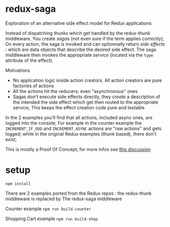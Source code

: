 # redux-saga
Exploration of an alternative side effect model for Redux applications

Instead of dispatching thunks which get handled by the redux-thunk middleware. You create *sagas*
(not even sure if the term applies correctly); On every action, the saga is invoked and can
optionnally return *side effects* : which are data objects that describe the desired side effect.
The saga middleware then invokes the appropriate *service* (located via the `type` attribute of the effect).

Motivations

- No application logic inside action creators. All action creators are pure factories of actions
- All the actions hit the reducers; even "asynchronous" ones
- Sagas don't execute side effects directly, they *create* a description of the intended the side effect
which get then routed to the appropriate service; This keeps the effect creation code pure and testable

In the 2 examples you'll find that all actions, included async ones, are logged into the console; For example
in the counter example the `INCREMENT_IF_ODD` and `INCREMENT_ASYNC` actions are "raw actions" and gets logged; while
in the original Redux examples (thunk based), there don't exist;

This is mostly a Proof Of Concept; for more infos see [this discussion](https://github.com/paldepind/functional-frontend-architecture/issues/20#issuecomment-160344891)

# setup

`npm install`

There are 2 examples ported from the Redux repos : the redux-thunk middleware is replaced by
The redux-saga middleware

Counter example
`npm run build-counter`

Shopping Cart example
`npm run build-shop`
